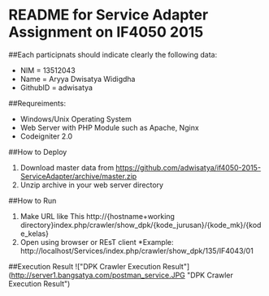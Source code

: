 # README for Service Adapter Assignment on IF4050 2015

##Each participnats should indicate clearly the following data:
 * NIM      = 13512043
 * Name     = Aryya Dwisatya Widigdha
 * GithubID = adwisatya

##Requreiments:
 * Windows/Unix Operating System
 * Web Server with PHP Module such as Apache, Nginx
 * Codeigniter 2.0

##How to Deploy
 1. Download master data from https://github.com/adwisatya/if4050-2015-ServiceAdapter/archive/master.zip
 2. Unzip archive in your web server directory

 
##How to Run
 1. Make URL like This
 http://{hostname+working directory}index.php/crawler/show_dpk/{kode_jurusan}/{kode_mk}/{kode_kelas}
 2. Open using browser or REsT client
 *Example: http://localhost/Services/index.php/crawler/show_dpk/135/IF4043/01

##Execution Result
!["DPK Crawler Execution Result"] (http://server1.bangsatya.com/postman_service.JPG "DPK Crawler Execution Result")
